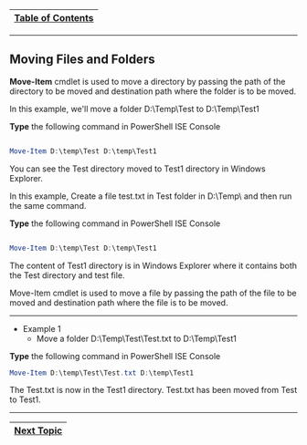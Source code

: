 |[Table of Contents](/00-Table-of-Contents.md)|
|---|

---

## Moving Files and Folders

**Move-Item** cmdlet is used to move a directory by passing the path of the directory to be moved and destination path where the folder is to be moved.

In this example, we'll move a folder D:\Temp\Test to D:\Temp\Test1

**Type** the following command in PowerShell ISE Console

```powershell

Move-Item D:\temp\Test D:\temp\Test1

```
You can see the Test directory moved to Test1 directory in Windows Explorer.

In this example, Create a file test.txt in Test folder in D:\Temp\ and then run the same command.

**Type** the following command in PowerShell ISE Console

```powershell

Move-Item D:\temp\Test D:\temp\Test1

```

The content of Test1 directory is in Windows Explorer where it contains both the Test directory and test file.

Move-Item cmdlet is used to move a file by passing the path of the file to be moved and destination path where the file is to be moved.

---

* Example 1
  * Move a folder D:\Temp\Test\Test.txt to D:\Temp\Test1

**Type** the following command in PowerShell ISE Console

```powershell
Move-Item D:\temp\Test\Test.txt D:\temp\Test1
```

The Test.txt is now in the Test1 directory. Test.txt has been moved from Test to Test1.

---

|[Next Topic](/06_Powershell_ErrorHandling/06_Powershell_ErrorHandling.md)|
|---|
